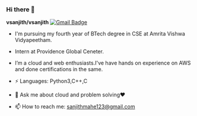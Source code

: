 ### Hi there 👋


**vsanjith/vsanjith**
[![Gmail Badge](https://img.shields.io/badge/-sanjithmahe123@gmail.com-c14438?style=flat-square&logo=Gmail&logoColor=white&link=mailto:sanjithmahe123@gmail.com)](mailto:sanjithmahe123@gmail.com)

- I'm pursuing my fourth year of BTech degree in CSE at Amrita Vishwa Vidyapeetham.

- Intern at Providence Global Ceneter.
- I’m a cloud and web enthusiasts.I've have hands on experience on AWS and done certifications in the same.
- ⚡ Languages: Python3,C++,C
- 💬 Ask me about cloud and problem solving❤
- 📫 How to reach me: sanjithmahe123@gmail.com




 
 


